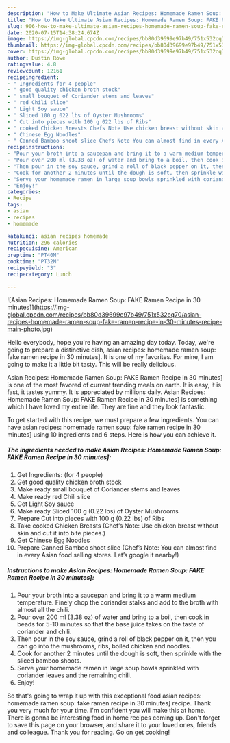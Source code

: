 ```yaml
---
description: "How to Make Ultimate Asian Recipes: Homemade Ramen Soup: FAKE Ramen Recipe in 30 minutes]"
title: "How to Make Ultimate Asian Recipes: Homemade Ramen Soup: FAKE Ramen Recipe in 30 minutes]"
slug: 906-how-to-make-ultimate-asian-recipes-homemade-ramen-soup-fake-ramen-recipe-in-30-minutes
date: 2020-07-15T14:38:24.674Z
image: https://img-global.cpcdn.com/recipes/bb80d39699e97b49/751x532cq70/asian-recipes-homemade-ramen-soup-fake-ramen-recipe-in-30-minutes-recipe-main-photo.jpg
thumbnail: https://img-global.cpcdn.com/recipes/bb80d39699e97b49/751x532cq70/asian-recipes-homemade-ramen-soup-fake-ramen-recipe-in-30-minutes-recipe-main-photo.jpg
cover: https://img-global.cpcdn.com/recipes/bb80d39699e97b49/751x532cq70/asian-recipes-homemade-ramen-soup-fake-ramen-recipe-in-30-minutes-recipe-main-photo.jpg
author: Dustin Rowe
ratingvalue: 4.8
reviewcount: 12161
recipeingredient:
- " Ingredients for 4 people"
- " good quality chicken broth stock"
- " small bouquet of Coriander stems and leaves"
- " red Chili slice"
- " Light Soy sauce"
- " Sliced 100 g 022 lbs of Oyster Mushrooms"
- " Cut into pieces with 100 g 022 lbs of Ribs"
- " cooked Chicken Breasts Chefs Note Use chicken breast without skin and cut it into bite pieces"
- " Chinese Egg Noodles"
- " Canned Bamboo shoot slice Chefs Note You can almost find in every Asian food selling stores Lets google it nearby"
recipeinstructions:
- "Pour your broth into a saucepan and bring it to a warm medium temperature. Finely chop the coriander stalks and add to the broth with almost all the chili."
- "Pour over 200 ml (3.38 oz) of water and bring to a boil, then cook in beads for 5-10 minutes so that the base juice takes on the taste of coriander and chili."
- "Then pour in the soy sauce, grind a roll of black pepper on it, then you can go into the mushrooms, ribs, boiled chicken and noodles."
- "Cook for another 2 minutes until the dough is soft, then sprinkle with the sliced ​​bamboo shoots."
- "Serve your homemade ramen in large soup bowls sprinkled with coriander leaves and the remaining chili."
- "Enjoy!"
categories:
- Recipe
tags:
- asian
- recipes
- homemade

katakunci: asian recipes homemade 
nutrition: 296 calories
recipecuisine: American
preptime: "PT40M"
cooktime: "PT32M"
recipeyield: "3"
recipecategory: Lunch

---
```



![Asian Recipes: Homemade Ramen Soup: FAKE Ramen Recipe in 30 minutes]](https://img-global.cpcdn.com/recipes/bb80d39699e97b49/751x532cq70/asian-recipes-homemade-ramen-soup-fake-ramen-recipe-in-30-minutes-recipe-main-photo.jpg)

Hello everybody, hope you're having an amazing day today. Today, we're going to prepare a distinctive dish, asian recipes: homemade ramen soup: fake ramen recipe in 30 minutes]. It is one of my favorites. For mine, I am going to make it a little bit tasty. This will be really delicious.

Asian Recipes: Homemade Ramen Soup: FAKE Ramen Recipe in 30 minutes] is one of the most favored of current trending meals on earth. It is easy, it is fast, it tastes yummy. It is appreciated by millions daily. Asian Recipes: Homemade Ramen Soup: FAKE Ramen Recipe in 30 minutes] is something which I have loved my entire life. They are fine and they look fantastic.




To get started with this recipe, we must prepare a few ingredients. You can have asian recipes: homemade ramen soup: fake ramen recipe in 30 minutes] using 10 ingredients and 6 steps. Here is how you can achieve it.

<!--inarticleads1-->

##### The ingredients needed to make Asian Recipes: Homemade Ramen Soup: FAKE Ramen Recipe in 30 minutes]:

1. Get  Ingredients: (for 4 people)
1. Get  good quality chicken broth stock
1. Make ready  small bouquet of Coriander stems and leaves
1. Make ready  red Chili slice
1. Get  Light Soy sauce
1. Make ready  Sliced ​​100 g (0.22 lbs) of Oyster Mushrooms
1. Prepare  Cut into pieces with 100 g (0.22 lbs) of Ribs
1. Take  cooked Chicken Breasts (Chef’s Note: Use chicken breast without skin and cut it into bite pieces.)
1. Get  Chinese Egg Noodles
1. Prepare  Canned Bamboo shoot slice (Chef’s Note: You can almost find in every Asian food selling stores. Let’s google it nearby!)




<!--inarticleads2-->

##### Instructions to make Asian Recipes: Homemade Ramen Soup: FAKE Ramen Recipe in 30 minutes]:

1. Pour your broth into a saucepan and bring it to a warm medium temperature. Finely chop the coriander stalks and add to the broth with almost all the chili.
1. Pour over 200 ml (3.38 oz) of water and bring to a boil, then cook in beads for 5-10 minutes so that the base juice takes on the taste of coriander and chili.
1. Then pour in the soy sauce, grind a roll of black pepper on it, then you can go into the mushrooms, ribs, boiled chicken and noodles.
1. Cook for another 2 minutes until the dough is soft, then sprinkle with the sliced ​​bamboo shoots.
1. Serve your homemade ramen in large soup bowls sprinkled with coriander leaves and the remaining chili.
1. Enjoy!




So that's going to wrap it up with this exceptional food asian recipes: homemade ramen soup: fake ramen recipe in 30 minutes] recipe. Thank you very much for your time. I'm confident you will make this at home. There is gonna be interesting food in home recipes coming up. Don't forget to save this page on your browser, and share it to your loved ones, friends and colleague. Thank you for reading. Go on get cooking!

